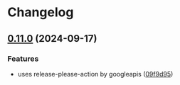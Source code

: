 # Changelog

## [0.11.0](https://github.com/haydenykh/SainsOrScienceBot/compare/v0.10.1...v0.11.0) (2024-09-17)


### Features

* uses release-please-action by googleapis ([09f9d95](https://github.com/haydenykh/SainsOrScienceBot/commit/09f9d95c00836f271534724ecf4fb75edf775958))
